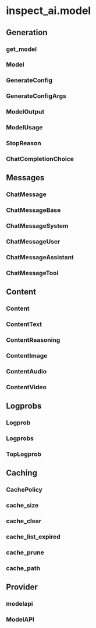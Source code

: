 # inspect_ai.model


## Generation

### get_model

### Model

### GenerateConfig

### GenerateConfigArgs

### ModelOutput

### ModelUsage

### StopReason

### ChatCompletionChoice

## Messages

### ChatMessage

### ChatMessageBase

### ChatMessageSystem

### ChatMessageUser

### ChatMessageAssistant

### ChatMessageTool

## Content

### Content

### ContentText

### ContentReasoning

### ContentImage

### ContentAudio

### ContentVideo

## Logprobs

### Logprob

### Logprobs

### TopLogprob

## Caching

### CachePolicy

### cache_size

### cache_clear

### cache_list_expired

### cache_prune

### cache_path

## Provider

### modelapi

### ModelAPI
